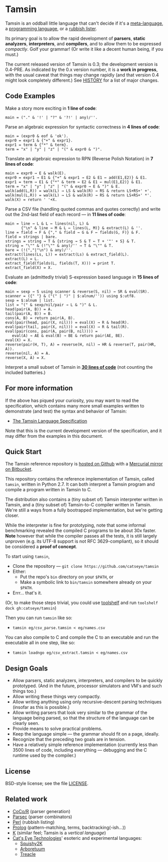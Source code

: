 Tamsin
======

Tamsin is an oddball little language that can't decide if it's a
[meta-language](https://github.com/catseye/Tamsin/blob/master/doc/Philosophy.markdown#meta-language), a
[programming language](https://github.com/catseye/Tamsin/blob/master/doc/Philosophy.markdown#programming-language), or a
[rubbish lister](https://github.com/catseye/Tamsin/blob/master/doc/Philosophy.markdown#rubbish-lister).

Its primary goal is to allow the rapid development of **parsers**,
**static analyzers**, **interpreters**, and **compilers**, and to allow them
to be expressed *compactly*.  Golf your grammar!  (Or write it like a decent
human being, if you must.)

The current released version of Tamsin is 0.3; the development version is
0.4-PRE.  As indicated by the 0.x version number, it is a **work in progress**,
with the usual caveat that things may change rapidly (and that version 0.4 might
look completely different.)  See [HISTORY](https://github.com/catseye/Tamsin/blob/master/HISTORY.markdown)
for a list of major changes.

Code Examples
-------------

Make a story more exciting in **1 line of code**:

    main = ("." & '!' | "?" & '?!' | any)/''.

Parse an algebraic expression for syntactic correctness in **4 lines of code**:

    main = (expr0 & eof & 'ok').
    expr0 = expr1 & {"+" & expr1}.
    expr1 = term & {"*" & term}.
    term = "x" | "y" | "z" | "(" & expr0 & ")".

Translate an algebraic expression to RPN (Reverse Polish Notation) in
**7 lines of code**:

    main = expr0 → E & walk(E).
    expr0 = expr1 → E1 & {"+" & expr1 → E2 & E1 ← add(E1,E2)} & E1.
    expr1 = term → E1 & {"*" & term → E2 & E1 ← mul(E1,E2)} & E1.
    term = "x" | "y" | "z" | "(" & expr0 → E & ")" & E.
    walk(add(L,R)) = walk(L) → LS & walk(R) → RS & return LS+RS+' +'.
    walk(mul(L,R)) = walk(L) → LS & walk(R) → RS & return LS+RS+' *'.
    walk(X) = return ' '+X.

Parse a CSV file (handling quoted commas and quotes correctly) and write
out the 2nd-last field of each record — in **11 lines of code**:

    main = line → L & L ← lines(nil, L) &
           {"\n" & line → M & L ← lines(L, M)} & extract(L) & ''.
    line = field → F & {"," & field → G & F ← fields(G, F)} & F.
    field = strings | bare.
    strings = string → T & {string → S & T ← T + '"' + S} & T.
    string = "\"" & (!"\"" & any)/'' → T & "\"" & T.
    bare = (!(","|"\n") & any)/''.
    extract(lines(Ls, L)) = extract(Ls) & extract_field(L).
    extract(L) = L.
    extract_field(fields(L, fields(T, X))) = print T.
    extract_field(X) = X.

Evaluate an (admittedly trivial) S-expression based language in
**15 lines of code**:

    main = sexp → S using scanner & reverse(S, nil) → SR & eval(SR).
    scanner = ({" "} & ("(" | ")" | $:alnum/'')) using $:utf8.
    sexp = $:alnum | list.
    list = "(" & sexp/nil/pair → L & ")" & L.
    head(pair(A, B)) = A.
    tail(pair(A, B)) = B.
    cons(A, B) = return pair(A, B).
    eval(pair(head, pair(X, nil))) = eval(X) → R & head(R).
    eval(pair(tail, pair(X, nil))) = eval(X) → R & tail(R).
    eval(pair(cons, pair(A, pair(B, nil)))) =
       eval(A) → AE & eval(B) → BE & return pair(AE, BE).
    eval(X) = X.
    reverse(pair(H, T), A) = reverse(H, nil) → HR & reverse(T, pair(HR, A)).
    reverse(nil, A) = A.
    reverse(X, A) = X.

Interpret a small subset of Tamsin in
**[30 lines of code](https://github.com/catseye/Tamsin/blob/master/mains/micro-tamsin.tamsin)**
(not counting the included batteries.)

For more information
--------------------

If the above has piqued your curiosity, you may want to read the specification,
which contains many more small examples written to demonstrate (and test) the
syntax and behavior of Tamsin:

*   [The Tamsin Language Specification](https://github.com/catseye/Tamsin/blob/master/doc/Tamsin.markdown)

Note that this is the current development version of the specification, and
it may differ from the examples in this document.

Quick Start
-----------

The Tamsin reference repository is [hosted on Github](https://github.com/catseye/Tamsin)
with a [Mercurial mirror on Bitbucket](https://bitbucket.org/catseye/tamsin).

This repository contains the reference implementation of Tamsin, called
`tamsin`, written in Python 2.7.  It can both interpret a Tamsin program and
compile a program written in Tamsin to C.

The distribution also contains a (tiny subset of) Tamsin interpreter written
in Tamsin, and a (tiny subset of) Tamsin-to-C compiler written in Tamsin.
We're still a ways from a fully bootrapped implementation, but we're getting
closer.

While the interpreter is fine for prototyping, note that some informal
benchmarking revealed the compiled C programs to be about 30x faster.  **Note**
however that while the compiler passes all the tests, it is still largely
unproven (e.g. its UTF-8 support is not RFC 3629-compliant), so it should be
considered a **proof of concept**.

To start using `tamsin`,

*   Clone the repository — `git clone https://github.com/catseye/tamsin`
*   Either:
    *   Put the repo's `bin` directory on your `$PATH`, or
    *   Make a symbolic link to `bin/tamsin` somewhere already on your `$PATH`.
*   Errr... that's it.

(Or, to make those steps trivial, you could use
[toolshelf](https://github.com/catseye/toolshelf) and run
`toolshelf dock gh:catseye/tamsin`)

Then you can run `tamsin` like so:

*   `tamsin eg/csv_parse.tamsin < eg/names.csv`

You can also compile to C and compile the C to an executable and run the
executable all in one step, like so:

*   `tamsin loadngo eg/csv_extract.tamsin < eg/names.csv`

Design Goals
------------

*   Allow parsers, static analyzers, interpreters, and compilers to be
    quickly prototyped.  (And in the future, processor simulators and VM's
    and such things too.)
*   Allow writing these things very compactly.
*   Allow writing anything using only recursive-descent parsing techniques
    (insofar as this is possible.)
*   Allow writing parsers that look very similar to the grammar of the
    language being parsed, so that the structure of the language can be
    clearly seen.
*   Provide means to solve practical problems.
*   Keep the language simple — the grammar should fit on a page, ideally.
*   Recognize that the preceding two goals are in tension.
*   Have a relatively simple reference implementation (currently less than
    3500 lines of code, including everything — debugging and the C runtime
    used by the compiler.)

License
-------

BSD-style license; see the file [LICENSE](https://github.com/catseye/Tamsin/blob/master/LICENSE).

Related work
------------

*   [CoCo/R](http://www.scifac.ru.ac.za/coco/) (parser generation)
*   [Parsec](http://www.haskell.org/haskellwiki/Parsec) (parser combinators)
*   [Perl](http://perl.com/) (rubbish listing)
*   [Prolog](https://en.wikipedia.org/wiki/Prolog) (pattern-matching, terms,
    backtracking(-ish...))
*   [K](https://github.com/kevinlawler/kona) (similar feel; Tamsin
    is a _vertical language_)
*   [Cat's Eye Technologies](http://catseye.tc)' esoteric and experimental
    languages:
    *   [Squishy2K](http://catseye.tc/node/Squishy2K)
    *   [Arboretuum](http://catseye.tc/node/Arboretuum)
    *   [Treacle](http://catseye.tc/node/Treacle)
